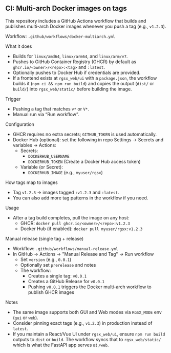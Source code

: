 ## CI: Multi-arch Docker images on tags

This repository includes a GitHub Actions workflow that builds and publishes multi-arch Docker images whenever you push a tag (e.g., `v1.2.3`).

Workflow: `.github/workflows/docker-multiarch.yml`

What it does
- Builds for `linux/amd64`, `linux/arm64`, and `linux/arm/v7`.
- Pushes to GitHub Container Registry (GHCR) by default as `ghcr.io/<owner>/<repo>:<tag>` and `:latest`.
- Optionally pushes to Docker Hub if credentials are provided.
- If a frontend exists at `rgsx_web/ui` with a `package.json`, the workflow builds it (`npm ci && npm run build`) and copies the output (`dist/` or `build/`) into `rgsx_web/static/` before building the image.

Trigger
- Pushing a tag that matches `v*` or `V*`.
- Manual run via “Run workflow”.

Configuration
- GHCR requires no extra secrets; `GITHUB_TOKEN` is used automatically.
- Docker Hub (optional): set the following in repo Settings → Secrets and variables → Actions:
  - Secrets:
    - `DOCKERHUB_USERNAME`
    - `DOCKERHUB_TOKEN` (Create a Docker Hub access token)
  - Variable (or Secret):
    - `DOCKERHUB_IMAGE` (e.g., `myuser/rgsx`)

How tags map to images
- Tag `v1.2.3` → images tagged `:v1.2.3` and `:latest`.
- You can also add more tag patterns in the workflow if you need.

Usage
- After a tag build completes, pull the image on any host:
  - GHCR: `docker pull ghcr.io/<owner>/<repo>:v1.2.3`
  - Docker Hub (if enabled): `docker pull myuser/rgsx:v1.2.3`

Manual release (single tag + release)
- Workflow: `.github/workflows/manual-release.yml`
- In GitHub → Actions → "Manual Release and Tag" → Run workflow
  - Set `version` (e.g., `0.0.1`)
  - Optionally set `prerelease` and notes
  - The workflow:
    - Creates a single tag: `v0.0.1`
    - Creates a GitHub Release for `v0.0.1`
    - Pushing `v0.0.1` triggers the Docker multi-arch workflow to publish GHCR images

Notes
- The same image supports both GUI and Web modes via `RGSX_MODE` env (`gui` or `web`).
- Consider pinning exact tags (e.g., `v1.2.3`) in production instead of `latest`.
- If you maintain a React/Vue UI under `rgsx_web/ui`, ensure `npm run build` outputs to `dist` or `build`. The workflow syncs that to `rgsx_web/static/` which is what the FastAPI app serves at `/web`.
